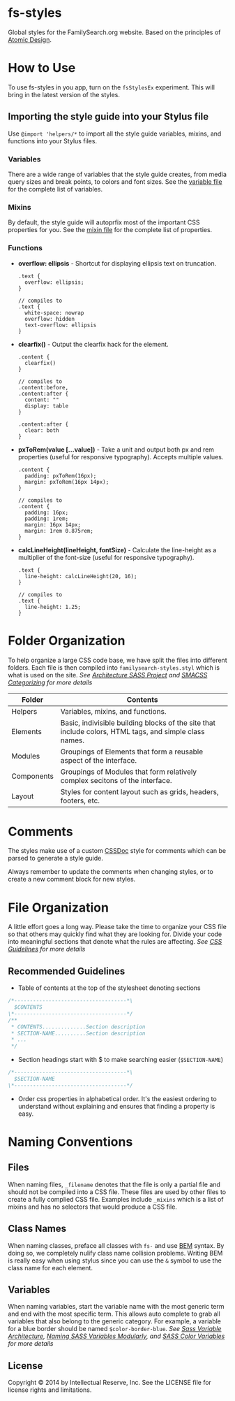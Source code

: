 fs-styles
=========
Global styles for the FamilySearch.org website. Based on the principles of [Atomic Design](http://bradfrost.com/blog/post/atomic-web-design/).

# How to Use

To use fs-styles in you app, turn on the `fsStylesEx` experiment. This will bring in the latest version of the styles.

## Importing the style guide into your Stylus file

Use `@import 'helpers/*` to import all the style guide variables, mixins, and functions into your Stylus files.

### Variables

There are a wide range of variables that the style guide creates, from media query sizes and break points, to colors and font sizes. See the [variable file](assets/css/helpers/_variables.styl) for the complete list of variables.

### Mixins

By default, the style guide will autoprfix most of the important CSS properties for you. See the [mixin file](assets/css/helpers/_mixins.styl) for the complete list of properties.

### Functions

- **overflow: ellipsis** - Shortcut for displaying ellipsis text on truncation.

  ```stylus
  .text {
    overflow: ellipsis;
  }

  // compiles to
  .text {
    white-space: nowrap
    overflow: hidden
    text-overflow: ellipsis
  }
  ```

- **clearfix()** - Output the clearfix hack for the element.

  ```stylus
  .content {
    clearfix()
  }

  // compiles to
  .content:before,
  .content:after {
    content: ""
    display: table
  }

  .content:after {
    clear: both
  }
  ```

- **pxToRem(value [...value])** - Take a unit and output both px and rem properties (useful for responsive typography). Accepts multiple values.

  ```stylus
  .content {
    padding: pxToRem(16px);
    margin: pxToRem(16px 14px);
  }

  // compiles to
  .content {
    padding: 16px;
    padding: 1rem;
    margin: 16px 14px;
    margin: 1rem 0.875rem;
  }
  ```

- **calcLineHeight(lineHeight, fontSize)** - Calculate the line-height as a multiplier of the font-size (useful for responsive typography).

  ```stylus
  .text {
    line-height: calcLineHeight(20, 16);
  }

  // compiles to
  .text {
    line-height: 1.25;
  }
  ```

# Folder Organization
To help organize a large CSS code base, we have split the files into different folders. Each file is then compiled into `familysearch-styles.styl` which is what is used on the site.
*See [Architecture SASS Project](http://www.sitepoint.com/architecture-sass-project/) and [SMACSS Categorizing](http://smacss.com/book/categorizing) for more details*

Folder     | Contents
-----------|---------
Helpers    | Variables, mixins, and functions.
Elements   | Basic, indivisible building blocks of the site that include colors, HTML tags, and simple class names.
Modules    | Groupings of Elements that form a reusable aspect of the interface.
Components | Groupings of Modules that form relatively complex secitons of the interface.
Layout     | Styles for content layout such as grids, headers, footers, etc.

# Comments
The styles make use of a custom [CSSDoc](CSSDoc.md) style for comments which can be parsed to generate a style guide.

Always remember to update the comments when changing styles, or to create a new comment block for new styles.

# File Organization
A little effort goes a long way. Please take the time to organize your CSS file so that others may quickly find what they are looking for. Divide your code into meaningful sections that denote what the rules are affecting.
*See [CSS Guidelines](https://github.com/csswizardry/CSS-Guidelines) for more details*

## Recommended Guidelines
- Table of contents at the top of the stylesheet denoting sections
```javascript
/*------------------------------------*\
  $CONTENTS
\*------------------------------------*/
/**
 * CONTENTS..............Section description
 * SECTION-NAME..........Section description
 * ...
 */
```
- Section headings start with $ to make searching easier (`$SECTION-NAME`)
```javascript
/*------------------------------------*\
  $SECTION-NAME
\*------------------------------------*/
```
- Order css properties in alphabetical order. It's the easiest ordering to understand without explaining and ensures that finding a property is easy.

# Naming Conventions

## Files
When naming files, `_filename` denotes that the file is only a partial file and should not be compiled into a CSS file. These files are used by other files to create a fully complied CSS file. Examples include `_mixins` which is a list of mixins and has no selectors that would produce a CSS file.

## Class Names
When naming classes, preface all classes with `fs-` and use [BEM](http://csswizardry.com/2013/01/mindbemding-getting-your-head-round-bem-syntax/) syntax. By doing so, we completely nulify class name collision problems. Writing BEM is really easy when using stylus since you can use the `&` symbol to use the class name for each element.

## Variables
When naming variables, start the variable name with the most generic term and end with the most specific term. This allows auto complete to grab all variables that also belong to the generic category. For example, a variable for a blue border should be named `$color-border-blue`.
*See [Sass Variable Architecture](http://peteschuster.com/2014/02/sass-variable-architecture/), [Naming SASS Variables Modularly](http://webdesign.tutsplus.com/articles/quick-tip-name-your-sass-variables-modularly--webdesign-13364), and [SASS Color Variables](http://sachagreif.com/sass-color-variables/) for more details*

## License
Copyright © 2014 by Intellectual Reserve, Inc. See the LICENSE file for license rights and limitations.
